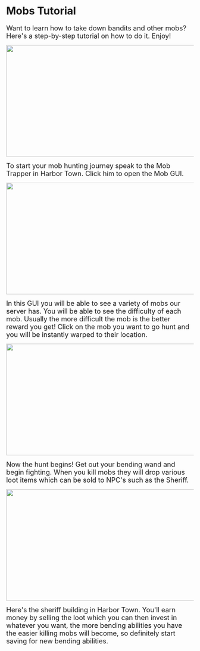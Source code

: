 # Mobs Tutorial

<font size=4>Want to learn how to take down bandits and other mobs? Here's a step-by-step tutorial on how to do it. Enjoy!</font>

<p align=center><img src="https://s3.amazonaws.com/files.enjin.com/765924/modules/forum/attachments/Mobs1_1613834825.png"
     width="600"
     height="300"></p>

<font size=4>To start your mob hunting journey speak to the Mob Trapper in Harbor Town. Click him to open the Mob GUI.</font>

<p align=center><img src="https://s3.amazonaws.com/files.enjin.com/765924/modules/forum/attachments/Mobs2_1613834833.png"
     width="600"
     height="300"></p>

<font size=4>In this GUI you will be able to see a variety of mobs our server has. You will be able to see the difficulty of each mob. Usually the more difficult the mob is the better reward you get! Click on the mob you want to go hunt and you will be instantly warped to their location.</font>

<p align=center><img src="https://s3.amazonaws.com/files.enjin.com/765924/modules/forum/attachments/Mobs3_1613834839.png"
     width="600"
     height="300"></p>

<font size=4>Now the hunt begins! Get out your bending wand and begin fighting. When you kill mobs they will drop various loot items which can be sold to NPC's such as the Sheriff.</font>

<p align=center><img src="https://s3.amazonaws.com/files.enjin.com/765924/modules/forum/attachments/Mobs4_1613834845.png"
     width="600"
     height="300"></p>

<font size=4>Here's the sheriff building in Harbor Town. You'll earn money by selling the loot which you can then invest in whatever you want, the more bending abilities you have the easier killing mobs will become, so definitely start saving for new bending abilities.</font>